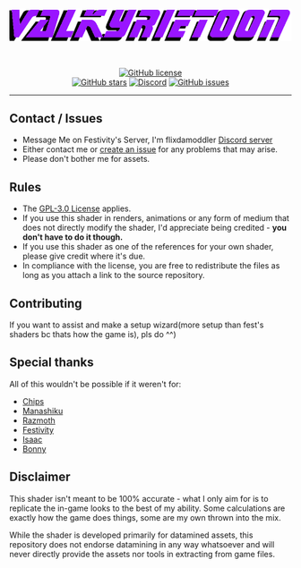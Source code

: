 


<br>
<p align="center">
    <a href="https://github.com/FlicksDaModdle/ValkyrieToon"><img src="https://github.com/FlicksDaModdle/ValkyrieToon/blob/f8a33ec01bb45a1ace9d90f9dc2b9bf08624ee94/ValkyrieToon.png" alt="ValkyrieToon"/></a>
</p><br>

<p align="center">
    <a href="https://github.com/FlicksDaModdle/ValkyrieToon/blob/309ee6c97dfe6a2f5a849bba76c7a1eed3a6d306/LICENSE"><img alt="GitHub license" src="https://img.shields.io/github/license/festivities/Blender-StellarToon?style=for-the-badge"></a><br>
    <a href="https://github.com/FlicksDaModdle/ValkyrieToon/stargazers"><img alt="GitHub stars" src="https://img.shields.io/github/stars/festivities/Blender-StellarToon?style=for-the-badge"></a>
    <a href="https://discord.gg/85rP9SpAkF"><img alt="Discord" src="https://img.shields.io/discord/894925535870865498?style=for-the-badge"></a>
    <a href="https://github.com/FlicksDaModdle/ValkyrieToon/issues"><img alt="GitHub issues" src="https://img.shields.io/github/issues/festivities/Blender-StellarToon?style=for-the-badge"></a>
</p>

---

## Contact / Issues
- Message Me on Festivity's Server, I'm flixdamoddler [Discord server](https://discord.gg/85rP9SpAkF)
- Either contact me or [create an issue](https://github.com/FlicksDaModdle/ValkyrieToon/issues/new/choose) for any problems that may arise.
- Please don't bother me for assets.

## Rules
- The [GPL-3.0 License](https://github.com/FlicksDaModdle/ValkyrieToon/blob/309ee6c97dfe6a2f5a849bba76c7a1eed3a6d306/LICENSE) applies.
- If you use this shader in renders, animations or any form of medium that does not directly modify the shader, I'd appreciate being credited - **you don't have to do it though.**
- If you use this shader as one of the references for your own shader, please give credit where it's due.
- In compliance with the license, you are free to redistribute the files as long as you attach a link to the source repository.

## Contributing
If you want to assist and make a setup wizard(more setup than fest's shaders bc thats how the game is), pls do ^^)

## Special thanks
All of this wouldn't be possible if it weren't for:
- [Chips](https://github.com/Elysia-simp)
- [Manashiku](https://github.com/Manashiku/)
- [Razmoth](https://github.com/Razmoth/)
- [Festivity](https://github.com/festivities)
- [Isaac](https://twitter.com/Just_ScaasI/)
- [Bonny](https://www.youtube.com/@BonnyAnimations/)

## Disclaimer
This shader isn't meant to be 100% accurate - what I only aim for is to replicate the in-game looks to the best of my ability. Some calculations are exactly how the game does things, some are my own thrown into the mix.

While the shader is developed primarily for datamined assets, this repository does not endorse datamining in any way whatsoever and will never directly provide the assets nor tools in extracting from game files.
